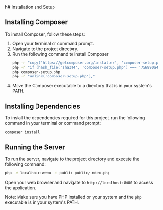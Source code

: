 h# Installation and Setup

## Installing Composer

To install Composer, follow these steps:

1. Open your terminal or command prompt.
2. Navigate to the project directory.
3. Run the following command to install Composer:
   ```bash
   php -r "copy('https://getcomposer.org/installer', 'composer-setup.php');"
   php -r "if (hash_file('sha384', 'composer-setup.php') === '756890a4488ce9024fc62c56153228907f1545c228516cbf63f885e036d37e9a59d27d63f46af1d4d07ee0f76181c7d3') { echo 'Installer verified'; } else { echo 'Installer corrupt'; unlink('composer-setup.php'); } echo PHP_EOL;"
   php composer-setup.php
   php -r "unlink('composer-setup.php');"
   ```
4. Move the Composer executable to a directory that is in your system's PATH.

## Installing Dependencies

To install the dependencies required for this project, run the following command in your terminal or command prompt:

```bash
composer install
```

## Running the Server

To run the server, navigate to the project directory and execute the following command:

```bash
php -S localhost:8000 -t public public/index.php
```

Open your web browser and navigate to `http://localhost:8000` to access the application.

Note: Make sure you have PHP installed on your system and the `php` executable is in your system's PATH.
